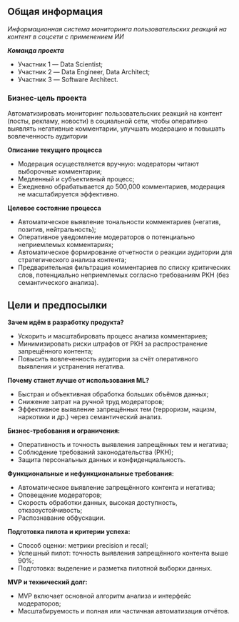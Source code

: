 ## Общая информация

*Информационная система мониторинга пользовательских реакций на контент в соцсети с применением ИИ*

***Команда проекта***

- Участник 1 — Data Scientist;
- Участник 2 — Data Engineer, Data Architect;
- Участник 3 — Software Architect.

### Бизнес-цель проекта
Автоматизировать мониторинг пользовательских реакций на контент (посты, рекламу, новости) в социальной сети, чтобы оперативно выявлять негативные комментарии, улучшать модерацию и повышать вовлеченность аудитории

**Описание текущего процесса**

- Модерация осуществляется вручную: модераторы читают выборочные комментарии;
- Медленный и субъективный процесс;
- Ежедневно обрабатывается до 500,000 комментариев, модерация не масштабируется эффективно.

**Целевое состояние процесса**

- Автоматическое выявление тональности комментариев (негатив, позитив, нейтральность);
- Оперативное уведомление модераторов о потенциально неприемлемых комментариях;
- Автоматическое формирование отчетности о реакции аудитории для стратегического анализа контента;
- Предварительная фильтрация комментариев по списку критических слов, потенциально неприемлемых согласно требованиям РКН (без семантического анализа).

## Цели и предпосылки

**Зачем идём в разработку продукта?**

- Ускорить и масштабировать процесс анализа комментариев;
- Минимизировать риски штрафов от РКН за распространение запрещённого контента;
- Повысить вовлеченность аудитории за счёт оперативного выявления и устранения негатива.

**Почему станет лучше от использования ML?**

- Быстрая и объективная обработка больших объёмов данных;
- Снижение затрат на ручной труд модераторов;
- Эффективное выявление запрещённых тем (терроризм, нацизм, наркотики и др.) через семантический анализ.

**Бизнес-требования и ограничения:**

- Оперативность и точность выявления запрещённых тем и негатива;
- Соблюдение требований законодательства (РКН);
- Защита персональных данных и конфиденциальность.

**Функциональные и нефункциональные требования:**

- Автоматическое выявление запрещённого контента и негатива;
- Оповещение модераторов;
- Скорость обработки данных, высокая доступность, отказоустойчивость;
- Распознавание обфускации.

**Подготовка пилота и критерии успеха:**

- Способ оценки: метрики precision и recall;
- Успешный пилот: точность выявления запрещённого контента выше 90%;
- Подготовка: выделение и разметка пилотной выборки данных.

**MVP и технический долг:**

- MVP включает основной алгоритм анализа и интерфейс модераторов;
- Масштабируемость и полная или частичная автоматизация отчётов.


